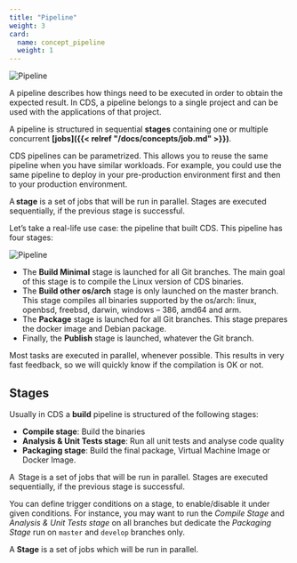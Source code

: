 ```yaml
---
title: "Pipeline"
weight: 3
card: 
  name: concept_pipeline
  weight: 1
---
```


![Pipeline](../images/pipeline.png?width=500px)

A pipeline describes how things need to be executed in order to obtain the expected result. In CDS, a pipeline belongs to a single project and can be used with the applications of that project.

A pipeline is structured in sequential **stages** containing one or multiple concurrent **[jobs]({{< relref "/docs/concepts/job.md" >}})**.

CDS pipelines can be parametrized. This allows you to reuse the same pipeline when you have similar workloads. For example, you could use the same pipeline to deploy in your pre-production environment first and then to your production environment.

A **stage** is a set of jobs that will be run in parallel. Stages are executed sequentially, if the previous stage is successful. 

Let’s take a real-life use case: the pipeline that built CDS. This pipeline has four stages: 

![Pipeline](../images/pipeline_cds.png?width=500px)

- The **Build Minimal** stage is launched for all Git branches. The main goal of this stage is to compile the Linux version of CDS binaries. 
- The **Build other os/arch** stage is only launched on the master branch. This stage compiles all  binaries supported by the os/arch: linux, openbsd, freebsd, darwin, windows – 386, amd64 and arm.  
- The **Package** stage is launched for all Git branches. This stage prepares the docker image and Debian package.
- Finally, the **Publish** stage is launched, whatever the Git branch. 

Most tasks are executed in parallel, whenever possible. This results in very fast feedback, so we will quickly know if the compilation is OK or not. 

## Stages

Usually in CDS a **build** pipeline is structured of the following stages:

- **Compile stage**: Build the binaries
- **Analysis & Unit Tests stage**: Run all unit tests and analyse code quality
- **Packaging stage**: Build the final package, Virtual Machine Image or Docker Image.

A  Stage is a set of jobs that will be run in parallel. Stages are executed sequentially, if the previous stage is successful. 

You can define trigger conditions on a stage, to enable/disable it under given conditions. For instance, you may want to run the *Compile Stage* and *Analysis & Unit Tests stage* on all branches but dedicate the *Packaging Stage* run on `master` and `develop` branches only.

A **Stage** is a set of jobs which will be run in parallel.